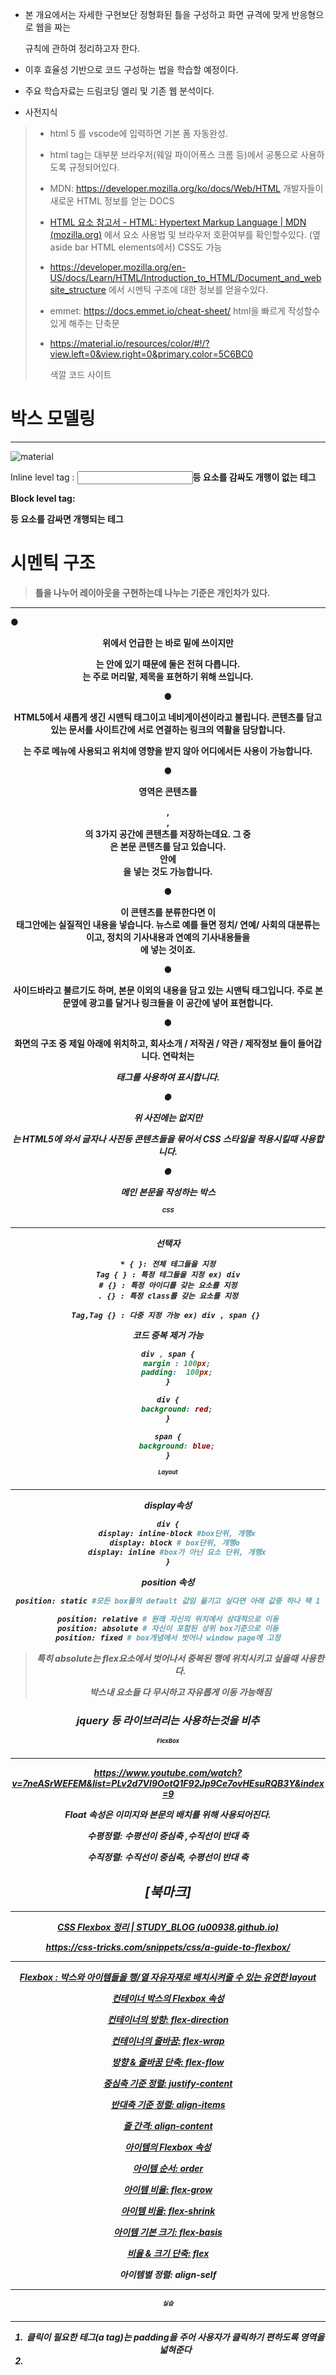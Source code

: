 

+ 본 개요에서는 자세한 구현보단 정형화된 틀을 구성하고 화면 규격에 맞게 반응형으로 웹을 짜는

  규칙에 관하여 정리하고자 한다.

+ 이후 효율성 기반으로 코드 구성하는 법을 학습할 예정이다.

+ 주요 학습자료는 드림코딩 엘리 및 기존 웹 분석이다.

+ 사전지식

> + html 5 를 vscode에 입력하면 기본 폼 자동완성.
>
> + html tag는 대부분 브라우저(웨일 파이어폭스 크롬 등)에서 공통으로 사용하도록 규정되어있다.
>
> + MDN: https://developer.mozilla.org/ko/docs/Web/HTML 개발자들이 새로운 HTML 정보를 얻는 DOCS 
>
> + [HTML 요소 참고서 - HTML: Hypertext Markup Language | MDN (mozilla.org)](https://developer.mozilla.org/ko/docs/Web/HTML/Element) 에서 요소 사용법 및 브라우저 호환여부를 확인할수있다. (옆 aside bar HTML elements에서) CSS도 가능
>
> + https://developer.mozilla.org/en-US/docs/Learn/HTML/Introduction_to_HTML/Document_and_website_structure 에서 시멘틱 구조에 대한 정보를 얻을수있다.
>
> + emmet: https://docs.emmet.io/cheat-sheet/ html을 빠르게 작성할수있게 해주는 단축문 
>
> + https://material.io/resources/color/#!/?view.left=0&view.right=0&primary.color=5C6BC0
>
>   색깔 코드 사이트
>
>   

# 박스 모델링

---

![material](C:\Users\afrad\OneDrive\문서\html-css_self_study\available\material.PNG)

Inline level tag : <b> <span> <input>등 요소를 감싸도 개행이 없는 테그

Block level tag: <div> 등 요소를 감싸면 개행되는 테그

# 시멘틱 구조

> 틀을 나누어 레이아웃을 구현하는데 나누는 기준은 개인차가 있다.

---

**● <header>**

**위에서 언급한 <head>는 <html>바로 밑에 쓰이지만 <header>는 <body>안에 있기 때문에 둘은 전혀 다릅니다. <header>는 주로 머리말, 제목을 표현하기 위해 쓰입니다.** 

**● <nav>**

**HTML5에서 새롭게 생긴 시맨틱 태그이고 네비게이션이라고 불립니다. 콘텐츠를 담고 있는 문서를 사이트간에 서로 연결하는 링크의 역활을 담당합니다. <nav>는 주로 메뉴에 사용되고 위치에 영향을 받지 않아 어디에서든 사용이 가능합니다.** 

**● <section>**

**<body>영역은 콘텐츠를 <Header>,<section>,<footer>의 3가지 공간에 콘텐츠를 저장하는데요. 그 중 <section>은 본문 콘텐츠를 담고 있습니다. <section>안에 <section>을 넣는 것도 가능합니다.**

**● <article>**

**<section>이 콘텐츠를 분류한다면 이 <article>태그안에는 실질적인 내용을 넣습니다. 뉴스로 예를 들면 정치/ 연예/ 사회의 대분류는 <section>이고, 정치의 기사내용과 연예의 기사내용들을 <article>에 넣는 것이죠.** 

**● <aside>**

**사이드바라고 불르기도 하며, 본문 이외의 내용을 담고 있는 시맨틱 태그입니다. 주로 본문옆에 광고를 달거나 링크들을 이 공간에 넣어 표현합니다.**

**● <footer>**

**화면의 구조 중 제일 아래에 위치하고, 회사소개 / 저작권 / 약관 / 제작정보 들이 들어갑니다. 연락처는 <address>태그를 사용하여 표시합니다.**

**●** **<div>**

**위 사진에는 없지만 <div>는 HTML5에 와서 글자나 사진등 콘텐츠들을 묶어서 CSS 스타일을 적용시킬때 사용합니다.** 

● <main> 

메인 본문을 작성하는 박스

# CSS

---

선택자

~~~
* { }: 전체 테그들을 지정
Tag { } : 특정 테그들을 지정 ex) div
# {} : 특정 아이디를 갖는 요소를 지정
. {} : 특정 class를 갖는 요소를 지정

Tag,Tag {} : 다중 지정 가능 ex) div , span {} 
~~~

코드 중복 제거 가능

~~~css
div , span {
    margin : 100px;
    padding:  100px;
}

div {
    background: red;
}

span {
    background: blue;
}
~~~



# Layout

---

display속성

~~~python
div {
	display: inline-block #box단위, 개행x
	display: block # box단위, 개행o 
	display: inline #box가 아닌 요소 단위, 개행x
}
~~~

position 속성

~~~python
position: static #모든 box들의 default 값임 옮기고 싶다면 아래 값중 하나 택 1
    
position: relative # 원래 자신의 위치에서 상대적으로 이동
position: absolute # 자신이 포함된 상위 box기준으로 이동
position: fixed # box개념에서 벗어나 window page에 고정
~~~

> 특히 absolute는 flex요소에서 벗어나서 중복된 행에 위치시키고 싶을때 사용한다.
>
> 박스내 요소들 다 무시하고 자유롭게 이동 가능해짐

 ### jquery 등 라이브러리는 사용하는것을 비추



# FlexBox

---

https://www.youtube.com/watch?v=7neASrWEFEM&list=PLv2d7VI9OotQ1F92Jp9Ce7ovHEsuRQB3Y&index=9

**Float 속성**은 이미지와 본문의 배치를 위해 사용되어진다.

**수평정렬:** 수평선이 중심축 ,수직선이 반대 축

**수직정렬:** 수직선이 중심축, 수평선이 반대 축

## [북마크]

---

[CSS Flexbox 정리 | STUDY_BLOG (u00938.github.io)](https://u00938.github.io/2020/11/01/CSS-Flexbox.html)

https://css-tricks.com/snippets/css/a-guide-to-flexbox/

---



[Flexbox : 박스와 아이템들을 행/열 자유자재로 배치시켜줄 수 있는 유연한 layout](https://u00938.github.io/2020/11/01/CSS-Flexbox.html#flexbox--박스와-아이템들을-행열-자유자재로-배치시켜줄-수-있는-유연한-layout)

[컨테이너 박스의 Flexbox 속성](https://u00938.github.io/2020/11/01/CSS-Flexbox.html#컨테이너-박스의-flexbox-속성)

[컨테이너의 방향: flex-direction](https://u00938.github.io/2020/11/01/CSS-Flexbox.html#컨테이너의-방향-flex-direction)

[컨테이너의 줄바꿈: flex-wrap](https://u00938.github.io/2020/11/01/CSS-Flexbox.html#컨테이너의-줄바꿈-flex-wrap)

[방향 & 줄바꿈 단축: flex-flow](https://u00938.github.io/2020/11/01/CSS-Flexbox.html#방향--줄바꿈-단축-flex-flow)

[중심축 기준 정렬: justify-content](https://u00938.github.io/2020/11/01/CSS-Flexbox.html#중심축-기준-정렬-justify-content)

[반대축 기준 정렬: align-items](https://u00938.github.io/2020/11/01/CSS-Flexbox.html#반대축-기준-정렬-align-items)

[줄 간격: align-content](https://u00938.github.io/2020/11/01/CSS-Flexbox.html#줄-간격-align-content)

[아이템의 Flexbox 속성](https://u00938.github.io/2020/11/01/CSS-Flexbox.html#아이템의-flexbox-속성)

[아이템 순서: order](https://u00938.github.io/2020/11/01/CSS-Flexbox.html#아이템-순서-order)

[아이템 비율: flex-grow](https://u00938.github.io/2020/11/01/CSS-Flexbox.html#아이템-비율-flex-grow)

[아이템 비율: flex-shrink](https://u00938.github.io/2020/11/01/CSS-Flexbox.html#아이템-비율-flex-shrink)

[아이템 기본 크기: flex-basis](https://u00938.github.io/2020/11/01/CSS-Flexbox.html#아이템-기본-크기-flex-basis)

[비율 & 크기 단축: flex](https://u00938.github.io/2020/11/01/CSS-Flexbox.html#비율--크기-단축-flex)

**아이템별 정렬: align-self**

---



# 실습

---

1. 클릭이 필요한 테그(a tag)는  padding을 주어 사용자가 클릭하기 편하도록 영역을 넓혀준다
2. 













